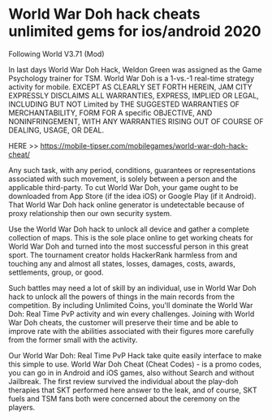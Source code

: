 # World War Doh hack cheats unlimited gems for ios/android 2020 

Following World V3.71 (Mod)

In last days World War Doh Hack, Weldon Green was assigned as the Game Psychology trainer for TSM. World War Doh is a 1-vs.-1 real-time strategy activity for mobile. EXCEPT AS CLEARLY SET FORTH HEREIN, JAM CITY EXPRESSLY DISCLAIMS ALL WARRANTIES, EXPRESS, IMPLIED OR LEGAL, INCLUDING BUT NOT Limited by THE SUGGESTED WARRANTIES OF MERCHANTABILITY, FORM FOR A specific OBJECTIVE, AND NONINFRINGEMENT, WITH ANY WARRANTIES RISING OUT OF COURSE OF DEALING, USAGE, OR DEAL.

HERE >> https://mobile-tipser.com/mobilegames/world-war-doh-hack-cheat/

Any such task, with any period, conditions, guarantees or representations associated with such movement, is solely between a person and the applicable third-party. To cut World War Doh, your game ought to be downloaded from App Store (if the idea iOS) or Google Play (if it Android). That World War Doh hack online generator is undetectable because of proxy relationship then our own security system.

Use the World War Doh hack to unlock all device and gather a complete collection of maps. This is the sole place online to get working cheats for World War Doh and turned into the most successful person in this great sport. The tournament creator holds HackerRank harmless from and touching any and almost all states, losses, damages, costs, awards, settlements, group, or good.

Such battles may need a lot of skill by an individual, use in World War Doh hack to unlock all the powers of things in the main records from the competition. By including Unlimited Coins, you'll dominate the World War Doh: Real Time PvP activity and win every challenges. Joining with World War Doh cheats, the customer will preserve their time and be able to improve rate with the abilities associated with their figures more carefully from the former small with the activity.

Our World War Doh: Real Time PvP Hack take quite easily interface to make this simple to use. World War Doh Cheat (Cheat Codes) - is a promo codes, you can go in in Android and iOS games, also without Search and without Jailbreak. The first review survived the individual about the play-doh therapies that SKT performed here answer to the leak, and of course, SKT fuels and TSM fans both were concerned about the ceremony on the players.
